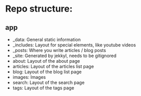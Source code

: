 # Repo structure:

## app
- _data: General static information
- _includes: Layout for special elements, like youtube videos
- _posts: Where you write articles / blog posts
- _site: Generated by jekkyl, needs to be gitignored
- about: Layout of the about page
- articles: Layout of the articles list page
- blog: Layout of the blog list page
- images: Images
- search: Layout of the search page
- tags: Layout of the tags page
